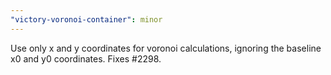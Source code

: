 ```yaml
---
"victory-voronoi-container": minor
---
```


Use only x and y coordinates for voronoi calculations, ignoring the baseline x0 and y0 coordinates. Fixes #2298.
